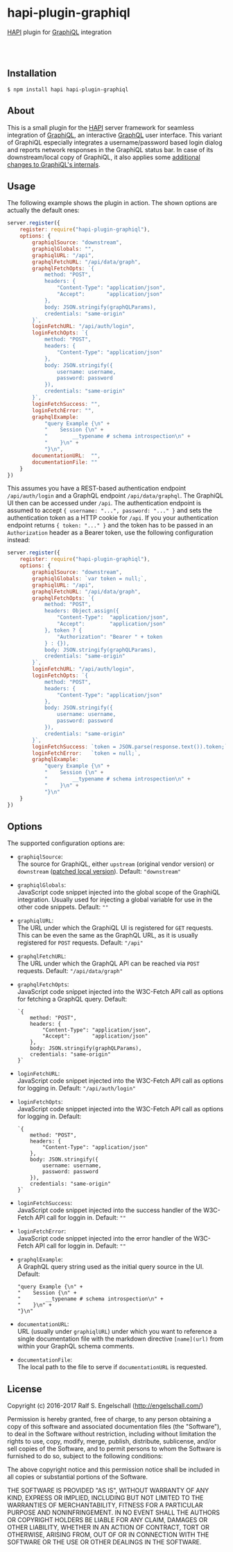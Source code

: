 
hapi-plugin-graphiql
====================

[HAPI](http://hapijs.com/) plugin for [GraphiQL](https://github.com/graphql/graphiql) integration

<p/>
<img src="https://nodei.co/npm/hapi-plugin-graphiql.png?downloads=true&stars=true" alt=""/>

<p/>
<img src="https://david-dm.org/rse/hapi-plugin-graphiql.png" alt=""/>

<img src="screenshot.png" alt=""/>

Installation
------------

```shell
$ npm install hapi hapi-plugin-graphiql
```

About
-----

This is a small plugin for the [HAPI](http://hapijs.com/)
server framework for seamless integration of
[GraphiQL](https://github.com/graphql/graphiql), an interactive
[GraphQL](http://graphql.org/) user interface. This variant of GraphiQL
especially integrates a username/password based login dialog and reports
network responses in the GraphiQL status bar. In case of its
downstream/local copy of GraphiQL, it also applies some [additional
changes to GraphiQL's internals](local/).

Usage
-----

The following example shows the plugin in action.
The shown options are actually the default ones:

```js
server.register({
    register: require("hapi-plugin-graphiql"),
    options: {
        graphiqlSource: "downstream",
        graphiqlGlobals: "",
        graphiqlURL: "/api",
        graphqlFetchURL: "/api/data/graph",
        graphqlFetchOpts: `{
            method: "POST",
            headers: {
                "Content-Type": "application/json",
                "Accept":       "application/json"
            },
            body: JSON.stringify(graphQLParams),
            credentials: "same-origin"
        }`,
        loginFetchURL: "/api/auth/login",
        loginFetchOpts: `{
            method: "POST",
            headers: {
                "Content-Type": "application/json"
            },
            body: JSON.stringify({
                username: username,
                password: password
            }),
            credentials: "same-origin"
        }`,
        loginFetchSuccess: "",
        loginFetchError: "",
        graphqlExample:
            "query Example {\n" +
            "    Session {\n" +
            "        __typename # schema introspection\n" +
            "    }\n" +
            "}\n",
        documentationURL:  "",
        documentationFile: ""
    }
})
```

This assumes you have a REST-based authentication endpoint
`/api/auth/login` and a GraphQL endpoint `/api/data/graphql`. The
GraphiQL UI then can be accessed under `/api`. The authentication
endpoint is assumed to accept `{ username: "...", password: "..." }` and
sets the authentication token as a HTTP cookie for `/api`. If you your
authentication endpoint returns `{ token: "..." }` and the token has to be passed in an
`Authorization` header as a Bearer token, use the following configuration instead:

```js
server.register({
    register: require("hapi-plugin-graphiql"),
    options: {
        graphiqlSource: "downstream",
        graphiqlGlobals: `var token = null;`,
        graphiqlURL: "/api",
        graphqlFetchURL: "/api/data/graph",
        graphqlFetchOpts: `{
            method: "POST",
            headers: Object.assign({
                "Content-Type":  "application/json",
                "Accept":        "application/json"
            }, token ? {
                "Authorization": "Bearer " + token
            } : {}),
            body: JSON.stringify(graphQLParams),
            credentials: "same-origin"
        }`,
        loginFetchURL: "/api/auth/login",
        loginFetchOpts: `{
            method: "POST",
            headers: {
                "Content-Type": "application/json"
            },
            body: JSON.stringify({
                username: username,
                password: password
            }),
            credentials: "same-origin"
        }`,
        loginFetchSuccess: `token = JSON.parse(response.text()).token;`,
        loginFetchError:   `token = null;`,
        graphqlExample:
            "query Example {\n" +
            "    Session {\n" +
            "        __typename # schema introspection\n" +
            "    }\n" +
            "}\n"
    }
})
```

Options
-------

The supported configuration options are:

- `graphiqlSource`:<br/>
  The source for GraphiQL, either `upstream` (original vendor version) or
  `downstream` ([patched local version](local/)).
  Default: `"downstream"`

- `graphiqlGlobals`:<br/>
  JavaScript code snippet injected into the global scope of the GraphiQL integration.
  Usually used for injecting a global variable for use in the other code snippets.
  Default: `""`

- `graphiqlURL`:<br/>
  The URL under which the GraphiQL UI is registered for `GET` requests.
  This can be even the same as the GraphQL URL, as it is usually registered for `POST` requests.
  Default: `"/api"`

- `graphqlFetchURL`:<br/>
  The URL under which the GraphQL API can be reached via `POST` requests.
  Default: `"/api/data/graph"`

- `graphqlFetchOpts`:<br/>
  JavaScript code snippet injected into the W3C-Fetch API call as options
  for fetching a GraphQL query.
  Default:

    ```
    `{
        method: "POST",
        headers: {
            "Content-Type": "application/json",
            "Accept":       "application/json"
        },
        body: JSON.stringify(graphQLParams),
        credentials: "same-origin"
    }`
    ```

- `loginFetchURL`:<br/>
  JavaScript code snippet injected into the W3C-Fetch API call as options
  for logging in.
  Default: `"/api/auth/login"`

- `loginFetchOpts`:<br/>
  JavaScript code snippet injected into the W3C-Fetch API call as options
  for logging in.
  Default:

    ```
    `{
        method: "POST",
        headers: {
            "Content-Type": "application/json"
        },
        body: JSON.stringify({
            username: username,
            password: password
        }),
        credentials: "same-origin"
    }`
    ```

- `loginFetchSuccess`:<br/>
  JavaScript code snippet injected into the success handler of the W3C-Fetch API call
  for loggin in.
  Default: `""`

- `loginFetchError`:<br/>
  JavaScript code snippet injected into the error handler of the W3C-Fetch API call
  for loggin in.
  Default: `""`

- `graphqlExample`:<br/>
  A GraphQL query string used as the initial query source in the UI.
  Default:

    ```
    "query Example {\n" +
    "    Session {\n" +
    "        __typename # schema introspection\n" +
    "    }\n" +
    "}\n"
    ```

- `documentationURL`:<br/>
   URL (usually under `graphiqlURL`) under which you want
   to reference a single documentation file with the markdown
   directive `[name](url)` from within your GraphQL schema comments.

- `documentationFile`:<br/>
  The local path to the file to serve if `documentationURL` is requested.

License
-------

Copyright (c) 2016-2017 Ralf S. Engelschall (http://engelschall.com/)

Permission is hereby granted, free of charge, to any person obtaining
a copy of this software and associated documentation files (the
"Software"), to deal in the Software without restriction, including
without limitation the rights to use, copy, modify, merge, publish,
distribute, sublicense, and/or sell copies of the Software, and to
permit persons to whom the Software is furnished to do so, subject to
the following conditions:

The above copyright notice and this permission notice shall be included
in all copies or substantial portions of the Software.

THE SOFTWARE IS PROVIDED "AS IS", WITHOUT WARRANTY OF ANY KIND,
EXPRESS OR IMPLIED, INCLUDING BUT NOT LIMITED TO THE WARRANTIES OF
MERCHANTABILITY, FITNESS FOR A PARTICULAR PURPOSE AND NONINFRINGEMENT.
IN NO EVENT SHALL THE AUTHORS OR COPYRIGHT HOLDERS BE LIABLE FOR ANY
CLAIM, DAMAGES OR OTHER LIABILITY, WHETHER IN AN ACTION OF CONTRACT,
TORT OR OTHERWISE, ARISING FROM, OUT OF OR IN CONNECTION WITH THE
SOFTWARE OR THE USE OR OTHER DEALINGS IN THE SOFTWARE.

